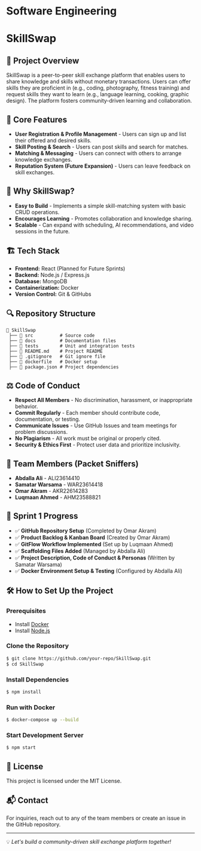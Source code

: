 # Software Engineering
# SkillSwap

## 📌 Project Overview
SkillSwap is a peer-to-peer skill exchange platform that enables users to share knowledge and skills without monetary transactions. Users can offer skills they are proficient in (e.g., coding, photography, fitness training) and request skills they want to learn (e.g., language learning, cooking, graphic design). The platform fosters community-driven learning and collaboration.

## 🚀 Core Features
- **User Registration & Profile Management** - Users can sign up and list their offered and desired skills.
- **Skill Posting & Search** - Users can post skills and search for matches.
- **Matching & Messaging** - Users can connect with others to arrange knowledge exchanges.
- **Reputation System (Future Expansion)** - Users can leave feedback on skill exchanges.

## 🎯 Why SkillSwap?
- **Easy to Build** - Implements a simple skill-matching system with basic CRUD operations.
- **Encourages Learning** - Promotes collaboration and knowledge sharing.
- **Scalable** - Can expand with scheduling, AI recommendations, and video sessions in the future.

## 🏗️ Tech Stack
- **Frontend:** React (Planned for Future Sprints)
- **Backend:** Node.js / Express.js
- **Database:** MongoDB
- **Containerization:** Docker
- **Version Control:** Git & GitHubs

## 🔍 Repository Structure
```
📂 SkillSwap
 ├── 📂 src          # Source code
 ├── 📂 docs         # Documentation files
 ├── 📂 tests        # Unit and integration tests
 ├── 📄 README.md    # Project README
 ├── 📄 .gitignore   # Git ignore file
 ├── 📄 dockerfile   # Docker setup
 ├── 📄 package.json # Project dependencies
```

## ⚖️ Code of Conduct
- **Respect All Members** - No discrimination, harassment, or inappropriate behavior.
- **Commit Regularly** - Each member should contribute code, documentation, or testing.
- **Communicate Issues** - Use GitHub Issues and team meetings for problem discussions.
- **No Plagiarism** - All work must be original or properly cited.
- **Security & Ethics First** - Protect user data and prioritize inclusivity.

## 👥 Team Members (Packet Sniffers)
- **Abdalla Ali** - ALI23614410
- **Samatar Warsama** - WAR23614418
- **Omar Akram** - AKR22614283
- **Luqmaan Ahmed** - AHM23588821

## 📌 Sprint 1 Progress
- ✅ **GitHub Repository Setup** (Completed by Omar Akram)
- ✅ **Product Backlog & Kanban Board** (Created by Omar Akram)
- ✅ **GitFlow Workflow Implemented** (Set up by Luqmaan Ahmed)
- ✅ **Scaffolding Files Added** (Managed by Abdalla Ali)
- ✅ **Project Description, Code of Conduct & Personas** (Written by Samatar Warsama)
- ✅ **Docker Environment Setup & Testing** (Configured by Abdalla Ali)

## 🛠️ How to Set Up the Project
### Prerequisites
- Install [Docker](https://www.docker.com/)
- Install [Node.js](https://nodejs.org/)

### Clone the Repository
```sh
$ git clone https://github.com/your-repo/SkillSwap.git
$ cd SkillSwap
```

### Install Dependencies
```sh
$ npm install
```

### Run with Docker
```sh
$ docker-compose up --build
```

### Start Development Server
```sh
$ npm start
```

## 📜 License
This project is licensed under the MIT License.

## 📬 Contact
For inquiries, reach out to any of the team members or create an issue in the GitHub repository.

---
💡 *Let's build a community-driven skill exchange platform together!*
